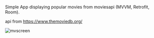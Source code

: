 




Simple App displaying popular movies from moviesapi (MVVM, Retrofit, Room).

api from https://www.themoviedb.org/

![mvscreen](https://user-images.githubusercontent.com/63956057/95111945-137bc500-0762-11eb-9d37-7c7c56802777.png)
